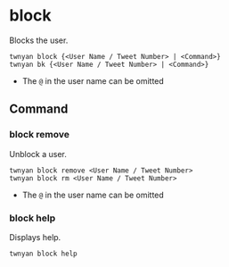 # block

Blocks the user.

```
twnyan block {<User Name / Tweet Number> | <Command>}
twnyan bk {<User Name / Tweet Number> | <Command>}
```

- The `@` in the user name can be omitted

## Command

### block remove

Unblock a user.

```
twnyan block remove <User Name / Tweet Number>
twnyan block rm <User Name / Tweet Number>
```

- The `@` in the user name can be omitted

### block help

Displays help.

```
twnyan block help
```
